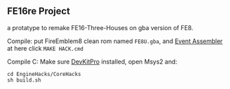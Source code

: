## FE16re Project
a protatype to remake FE16-Three-Houses on gba version of FE8.


Compile: put FireEmblem8 clean rom named ```FE8U.gba```, and [Event Assembler](https://feuniverse.us/t/event-assembler/1749) at here click ```MAKE HACK.cmd ```

Compile C: 
Make sure [DevKitPro](https://devkitpro.org/) installed, open Msys2 and:
```
cd EngineHacks/CoreHacks
sh build.sh
```